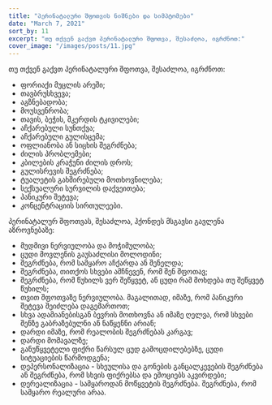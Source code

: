 ```yaml
---
title: "პერინატალური შფოთვის ნიშნები და სიმპტომები"
date: "March 7, 2021"
sort_by: 11
excerpt: "თუ თქვენ გაქვთ პერინატალური შფოთვა, შესაძლოა, იგრძნოთ:"
cover_image: "/images/posts/11.jpg"
---
```


თუ თქვენ გაქვთ პერინატალური შფოთვა, შესაძლოა, იგრძნოთ:

- ფორიაქი მუცლის არეში;
- თავბრუსხვევა;
- აგზნებადობა;
- მოუსვენრობა;
- თავის, ბეჭის, მკერდის ტკივილები;
- აჩქარებული სუნთქვა;
- აჩქარებული გულისცემა;
- ოფლიანობა ან სიცხის შეგრძნება;
- ძილის პრობლემები;
- კბილების კრაჭუნი ძილის დროს;
- გულისრევის შეგრძნება;
- ტუალეტის გახშირებული მოთხოვნილება;
- სექსუალური სურვილის დაქვეითება;
- პანიკური შეტევა;
- კონცენტრაციის სირთულეები.

პერინატალურ შფოთვას, შესაძლოა, ჰქონდეს მსგავსი გავლენა აზროვნებაზე:

- მუდმივი ნერვიულობა და მოჭიმულობა;
- ცუდი მოვლენის გაუსაძლისი მოლოდინი;
- შეგრძნება, რომ სამყარო აჩქარდა ან შენელდა;
- შეგრძნება, თითქოს სხვები ამჩნევენ, რომ შენ შფოთავ;
- შეგრძნება, რომ წუხილს ვერ შეწყვეტ, ან ცუდი რამ მოხდება თუ შეწყვეტ წუხილს;
- თვით შფოთვაზე ნერვიულობა. მაგალითად, იმაზე, რომ პანიკური შეტევა შეიძლება დაგემართოთ;
- სხვა ადამიანებისგან ბევრის მოთხოვნა ან იმაზე ღელვა, რომ სხვები შენზე გაბრაზებულნი ან ნაწყენნი არიან;
- დარდი იმაზე, რომ რეალობის შეგრძნებას კარგავ;
- დარდი მომავალზე;
- განუწყვეტელი ფიქრი წარსულ ცუდ გამოცდილებებზე, ცუდი სიტუაციების წარმოდგენა;
- დეპერსონალიზაცია - სხეულისა და გონების განცალკევების შეგრძნება ან შეგრძნება, რომ სხვის ფიქრებსა და ემოციებს აკვირდები;
- დერეალიზაცია - სამყაროდან მოწყვეტის შეგრძნება. შეგრძნება, რომ სამყარო რეალური არაა.
